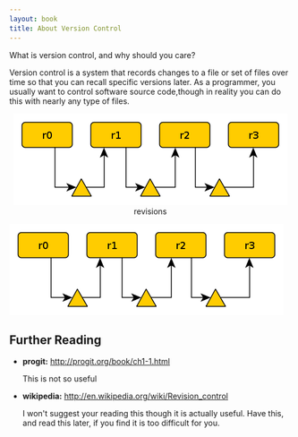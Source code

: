 ```yaml
---
layout: book
title: About Version Control 
---
```


What is version control, and why should you care? 

Version control is a system that records changes to a file or set of files
over time so that you can recall specific versions later. As a programmer, you
usually want to control software source code,though in reality you can do this
with nearly any type of files.

<center><img src="./images/rev.png"></center>
<center>revisions</center>

![rev](./images/rev.png)

## Further Reading

 - __progit:__
   <http://progit.org/book/ch1-1.html>

   This is not so useful 

 - __wikipedia:__
   <http://en.wikipedia.org/wiki/Revision_control>

   I won't suggest your reading this though it is actually useful. Have this,
   and read this later, if you find it is too difficult for you.
